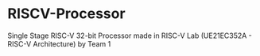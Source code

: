 # RISCV-Processor
Single Stage RISC-V 32-bit Processor made in RISC-V Lab (UE21EC352A - RISC-V Architecture) by Team 1
